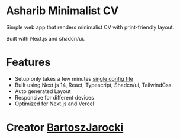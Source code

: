 # Asharib Minimalist CV

Simple web app that renders minimalist CV with print-friendly layout.

Built with Next.js and shadcn/ui.

# Features

- Setup only takes a few minutes [single config file](./src/data/resume-data.tsx)
- Built using Next.js 14, React, Typescript, Shadcn/ui, TailwindCss
- Auto generated Layout
- Responsive for different devices
- Optimized for Next.js and Vercel

# Creator [BartoszJarocki](https://github.com/BartoszJarocki/cv)
